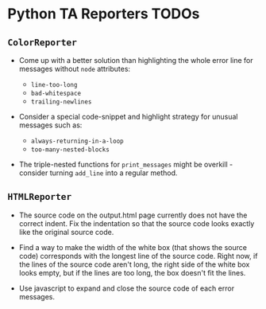 # Python TA Reporters TODOs

## `ColorReporter`

* Come up with a better solution than highlighting the whole error line for messages without `node` attributes:

    * `line-too-long`
    * `bad-whitespace`
    * `trailing-newlines`

* Consider a special code-snippet and highlight strategy for unusual messages such as:

    * `always-returning-in-a-loop`
    * `too-many-nested-blocks`

* The triple-nested functions for `print_messages` might be overkill - consider turning `add_line` into a regular method.

## `HTMLReporter`

* The source code on the output.html page currently does not have the correct indent. Fix the indentation so that the source code looks exactly like the original source code.

* Find a way to make the width of the white box (that shows the source code) corresponds with the longest line of the source code. Right now, if the lines of the source code aren't long, the right side of the white box looks empty, but if the lines are too long, the box doesn't fit the lines.

* Use javascript to expand and close the source code of each error messages.

